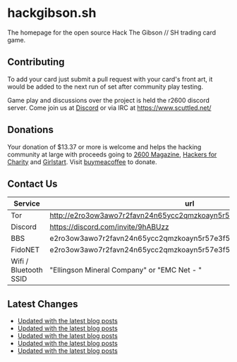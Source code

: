 # hackgibson.sh
The homepage for the open source Hack The Gibson // SH trading card game.


## Contributing

To add your card just submit a pull request with your card's front art, it would be added to the next run of set after community play testing.

Game play and discussions over the project is held the r2600 discord server. Come join us at [Discord](https://discord.com/invite/9hABUzz) or via IRC at https://www.scuttled.net/


## Donations

Your donation of $13.37 or more is welcome and helps the hacking community at large with proceeds going to [2600 Magazine](https://2600.com/), [Hackers for Charity](https://hackersforcharity.org) and [Girlstart](https://girlstart.org).  Visit [buymeacoffee](https://www.buymeacoffee.com/hackgibson.sh) to donate.


## Contact Us

Service | url
-|-
Tor | http://e2ro3ow3awo7r2favn24n65ycc2qmzkoayn5r57e3f56nvjwdcgg32ad.onion
Discord | https://discord.com/invite/9hABUzz
BBS | e2ro3ow3awo7r2favn24n65ycc2qmzkoayn5r57e3f56nvjwdcgg32ad.onion:23
FidoNET | e2ro3ow3awo7r2favn24n65ycc2qmzkoayn5r57e3f56nvjwdcgg32ad.onion:24554
Wifi / Bluetooth SSID | "Ellingson Mineral Company" or "EMC Net - <fidonet address>"

## Latest Changes
<!-- BLOG-POST-LIST:START -->
- [Updated with the latest blog posts](https://github.com/DFW2600/hackgibson.sh/commit/ecbd39e7615e67633f88bac03a0d6f2fcb0c8e91)
- [Updated with the latest blog posts](https://github.com/DFW2600/hackgibson.sh/commit/3d287cef6051373b44781382f247b6f92cb61d1e)
- [Updated with the latest blog posts](https://github.com/DFW2600/hackgibson.sh/commit/e80c0b52a0db3bf15e6aeb1453bbd4f159a0d376)
- [Updated with the latest blog posts](https://github.com/DFW2600/hackgibson.sh/commit/52a01cdc05dd46c725a3cafdaa0412a27d6e7287)
- [Updated with the latest blog posts](https://github.com/DFW2600/hackgibson.sh/commit/ebd9e5bda73264418f87e6e25730602458ea8c73)
<!-- BLOG-POST-LIST:END -->
